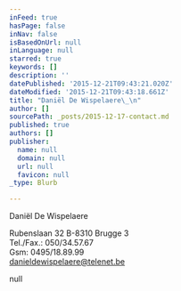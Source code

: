 ```yaml
---
inFeed: true
hasPage: false
inNav: false
isBasedOnUrl: null
inLanguage: null
starred: true
keywords: []
description: ''
datePublished: '2015-12-21T09:43:21.020Z'
dateModified: '2015-12-21T09:43:18.661Z'
title: "Daniël De Wispelaere\_\n"
author: []
sourcePath: _posts/2015-12-17-contact.md
published: true
authors: []
publisher:
  name: null
  domain: null
  url: null
  favicon: null
_type: Blurb

---
```

Daniël De Wispelaere 

Rubenslaan 32
B-8310 Brugge 3   
Tel./Fax.: 050/34.57.67   
Gsm: 0495/18.89.99   
[danieldewispelaere@telenet.be][0]

null

[0]: mailto:danieldewispelaere@telenet.be